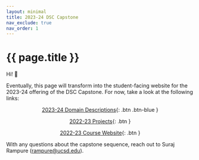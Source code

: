```yaml
---
layout: minimal
title: 2023-24 DSC Capstone
nav_exclude: true
nav_order: 1
---
```


# {{ page.title }}

Hi! 👋

Eventually, this page will transform into the student-facing website for the 2023-24 offering of the DSC Capstone. For now, take a look at the following links:

<div align="center" markdown="1">

[2023-24 Domain Descriptions](http://dsc-capstone.org/enrollment){: .btn .btn-blue }

[2022-23 Projects](https://hdsishowcase.com){: .btn }

[2022-23 Course Website](http://dsc-capstone.org/2022-23){: .btn }

</div>

With any questions about the capstone sequence, reach out to Suraj Rampure (rampure@ucsd.edu).